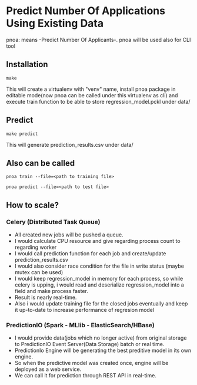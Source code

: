 # Predict Number Of Applications Using Existing Data

pnoa: means -Predict Number Of Applicants-. pnoa will be used also for CLI tool

## Installation
```
make
```
This will create a virtualenv with "venv" name, install pnoa package 
in editable mode(now pnoa can be called under this virtualenv as cli) 
and execute train function to be able to store regression_model.pckl under data/
 
## Predict
```
make predict
```
This will generate prediction_results.csv under data/

## Also can be called
```
pnoa train --file=<path to training file>
```

```
pnoa predict --file=<path to test file>
```

## How to scale?

### Celery (Distributed Task Queue)
* All created new jobs will be pushed a queue.
* I would calculate CPU resource and give regarding process count to regarding worker
* I would call prediction function for each job and create/update prediction_results.csv
* I would also consider race condition for the file in write status (maybe mutex can be used)
* I would keep regression_model in memory for each process, so while celery is upping, i would read and deserialize regression_model into a field and make process faster.
* Result is nearly real-time.
* Also i would update training file for the closed jobs eventually and keep it up-to-date to increase performance of regresion model

### PredictionIO (Spark - MLlib - ElasticSearch/HBase)
* I would provide data(jobs which no longer active) from original storage to PredictionIO Event Server(Data Storage) batch or real time.
* PredictionIo Engine will be generating the best preditive model in its own engine.
* So when the predictive model was created once, engine will be deployed as a web service.
* We can call it for prediction through REST API in real-time.
